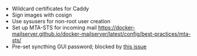 - Wildcard certificates for Caddy
- Sign images with cosign
- Use sysusers for non-root user creation
- Set up MTA-STS for incoming mail https://docker-mailserver.github.io/docker-mailserver/latest/config/best-practices/mta-sts/
- Pre-set syncthing GUI password; blocked by [this issue](https://github.com/syncthing/syncthing/issues/8791)